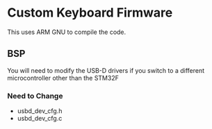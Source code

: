 # Custom Keyboard Firmware
This uses ARM GNU to compile the code.

## BSP
You will need to modify the USB-D drivers if you switch to a different microcontroller other than the STM32F

### Need to Change
- usbd_dev_cfg.h
- usbd_dev_cfg.c
